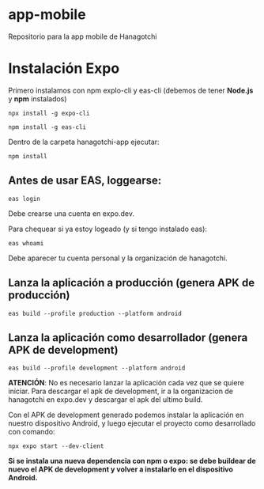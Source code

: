 # app-mobile
Repositorio para la app mobile de Hanagotchi

# Instalación Expo 
Primero instalamos con npm explo-cli y eas-cli (debemos de tener **Node.js** y **npm** instalados)

```shell
npx install -g expo-cli
```

```shell
npm install -g eas-cli
```

Dentro de la carpeta hanagotchi-app ejecutar:

```shell
npm install 
```

## Antes de usar EAS, loggearse:
```shell
eas login
```

Debe crearse una cuenta en expo.dev.

Para chequear si ya estoy logeado (y si tengo instalado eas):
```shell
eas whoami
```
Debe aparecer tu cuenta personal y la organización de hanagotchi.

## Lanza la aplicación a producción (genera APK de producción)
```shell
eas build --profile production --platform android        
```

## Lanza la aplicación como desarrollador (genera APK de development)
```shell
eas build --profile development --platform android
```

**ATENCIÓN**: No es necesario lanzar la aplicación cada vez que se quiere iniciar.
Para descargar el apk de development, ir a la organizacion de hanagotchi en expo.dev y descargar el apk del ultimo build.

Con el APK de development generado podemos instalar la aplicación en nuestro dispositivo Android, y luego ejecutar el proyecto como desarrollado con comando:
```shell
npx expo start --dev-client
```

**Si se instala una nueva dependencia con npm o expo: se debe buildear de nuevo el APK de development y volver a instalarlo en el dispositivo Android.**
